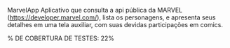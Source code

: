 MarvelApp
Aplicativo que consulta a api pública da MARVEL (https://developer.marvel.com/), lista os personagens, e apresenta seus detalhes em uma tela auxiliar, com suas devidas participações em comics.

% DE COBERTURA DE TESTES: 22%
